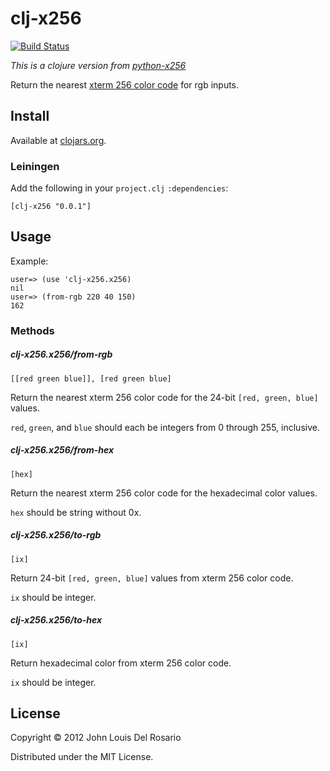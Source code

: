# clj-x256

[![Build Status](https://secure.travis-ci.org/john2x/clj-x256.png?branch=master)](http://travis-ci.org/john2x/clj-x256)

*This is a clojure version from [python-x256](https://github.com/magarcia/python-x256)*

Return the nearest
[xterm 256 color code](http://www.frexx.de/xterm-256-notes/)
for rgb inputs.

## Install

Available at [clojars.org](https://clojars.org/clj-x256).

### Leiningen

Add the following in your `project.clj` `:dependencies`:

    [clj-x256 "0.0.1"]

## Usage

Example:

	user=> (use 'clj-x256.x256)
	nil
	user=> (from-rgb 220 40 150)
	162

### Methods

##### clj-x256.x256/from-rgb
`[[red green blue]], [red green blue]`

Return the nearest xterm 256 color code for the 24-bit `[red, green, blue]`
values.

`red`, `green`, and `blue` should each be integers from 0 through 255,
inclusive.


##### clj-x256.x256/from-hex
`[hex]`

Return the nearest xterm 256 color code for the hexadecimal color
values.

`hex` should be string without 0x.

##### clj-x256.x256/to-rgb
`[ix]`

Return 24-bit `[red, green, blue]` values from xterm 256 color code.

`ix` should be integer.

##### clj-x256.x256/to-hex
`[ix]`

Return hexadecimal color from xterm 256 color code.

`ix` should be integer.

## License

Copyright © 2012 John Louis Del Rosario

Distributed under the MIT License.

